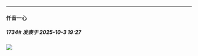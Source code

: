 ﻿
*****

####  仟音一心  
##### 1734#       发表于 2025-10-3 19:27

<img src="https://p.sda1.dev/27/2e7ffa78ff10cd7834dc38845d5da71d/image.jpg" referrerpolicy="no-referrer">

